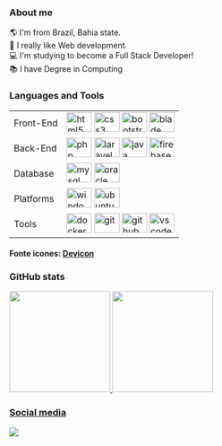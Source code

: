 ### About me
:earth_americas: I'm from Brazil, Bahia state. <br />
:iphone: I really like Web development. <br />
:computer: I'm studying to become a Full Stack Developer! <br />
:books: I have Degree in Computing <br />
<!-- :dart: My projects at the moment are related to educational purposes, I want to help students and teachers to achieve a better learning process. <br /> -->

### Languages and Tools
<div>  
  <table>
    <tbody>
      <tr>
        <td>Front-End</td>
        <td>
          <img height="35" width="45" alt="html5" src="https://cdn.jsdelivr.net/gh/devicons/devicon/icons/html5/html5-original.svg" />
          <img height="35" width="45" alt="css3" src="https://cdn.jsdelivr.net/gh/devicons/devicon/icons/css3/css3-original.svg" />
          <img height="35" width="45" alt="bootstrap" src="https://cdn.jsdelivr.net/gh/devicons/devicon/icons/bootstrap/bootstrap-original.svg" />
          <img height="35" width="45" alt="blade" src="https://cdn.jsdelivr.net/gh/devicons/devicon/icons/laravel/laravel-plain.svg" /> 
        </td>
      </tr>
      <tr>
        <td>Back-End</td>
        <td>
          <img height="35" width="45" alt="php" src="https://cdn.jsdelivr.net/gh/devicons/devicon/icons/php/php-original.svg" />
          <img height="35" width="45" alt="laravel" src="https://cdn.jsdelivr.net/gh/devicons/devicon/icons/laravel/laravel-plain.svg" />
          <img height="35" width="45" alt="java" src="https://cdn.jsdelivr.net/gh/devicons/devicon/icons/java/java-original.svg" />
          <img height="35" width="45" alt="firebase" src="https://cdn.jsdelivr.net/gh/devicons/devicon/icons/python/python-original.svg" />
        </td>
      </tr>
      <tr>
        <td>Database</td>
        <td>
          <img height="35" width="45" alt="mysql" src="https://cdn.jsdelivr.net/gh/devicons/devicon/icons/mysql/mysql-original.svg" />
          <img height="35" width="45" alt="oracle" src="https://cdn.jsdelivr.net/gh/devicons/devicon/icons/oracle/oracle-original.svg" />
        </td>
      </tr>
      <tr>
        <td>Platforms</td>
        <td>
          <img height="35" width="45" alt="windows" src="https://cdn.jsdelivr.net/gh/devicons/devicon/icons/windows8/windows8-original.svg" />
          <img height="35" width="45" alt="ubuntu" src="https://cdn.jsdelivr.net/gh/devicons/devicon/icons/ubuntu/ubuntu-plain.svg" />
        </td>
      </tr>
      <tr>
        <td>Tools</td>
        <td>
          <img height="35" width="45" alt="docker" src="https://cdn.jsdelivr.net/gh/devicons/devicon/icons/docker/docker-original.svg" />
          <img height="35" width="45" alt="git" src="https://cdn.jsdelivr.net/gh/devicons/devicon/icons/git/git-original.svg" />
          <img height="35" width="45" alt="github" src="https://cdn.jsdelivr.net/gh/devicons/devicon/icons/github/github-original.svg" />
          <img height="35" width="45" alt="vscode" src="https://cdn.jsdelivr.net/gh/devicons/devicon/icons/trello/trello-plain.svg" />
        </td>
      </tr>    
    </tbody>
  </table>
  <div>
    <h4>Fonte icones: <a href="https://github.com/devicons/devicon/tree/master/icons">Devicon</a></h4>
  </div>
</div>

### GitHub stats
<div align="">
  <a href="https://github.com/yuritamarindo">
  <img height="180em" src="https://github-readme-stats.vercel.app/api?username=yuritamarindo&show_icons=true&include_all_commits=true&count_private=true"/>
  <img height="180em" src="https://github-readme-stats.vercel.app/api/top-langs/?username=yuritamarindo&layout=compact&langs_count=6"/>
</div>
   
### Social media

<div>
    <a href="https://www.linkedin.com/in/yuri-gabriel-souza-tamarindo/" target="_blank"><img src="https://img.shields.io/badge/-LinkedIn-%230077B5?style=for-the-badge&logo=linkedin&logoColor=white" target="_blank"></a> 
</div>  
